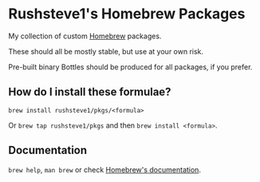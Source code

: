 # Rushsteve1's Homebrew Packages

My collection of custom [Homebrew](https://brew.sh) packages.

These should all be mostly stable, but use at your own risk.

Pre-built binary Bottles should be produced for all packages, if you prefer.

## How do I install these formulae?

`brew install rushsteve1/pkgs/<formula>`

Or `brew tap rushsteve1/pkgs` and then `brew install <formula>`.

## Documentation

`brew help`, `man brew` or check [Homebrew's documentation](https://docs.brew.sh).
